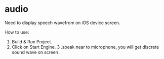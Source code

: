# audio

Need to display speech wavefrom on iOS device screen.

How to use:  
1. Build & Run Project.
2. Click on Start Engine.
3 .speak near to microphone, you will get discrete sound wave on screen .
